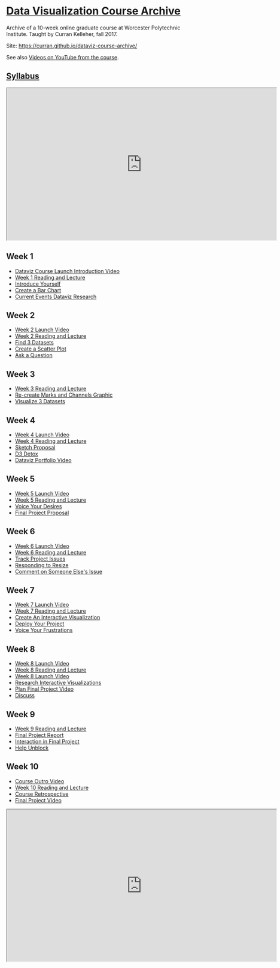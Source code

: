 # [Data Visualization Course Archive](https://curran.github.io/dataviz-course-archive/)

Archive of a 10-week online graduate course at Worcester Polytechnic Institute. Taught by Curran Kelleher, fall 2017.

Site: https://curran.github.io/dataviz-course-archive/

See also [Videos on YouTube from the course](https://www.youtube.com/watch?v=CXYcvJoQlSo&list=PL9yYRbwpkykteVRlKLRsxJ8163iYbVObZ).

## [Syllabus](https://curran.github.io/dataviz-course-archive/syllabus)

<iframe src="https://www.youtube.com/embed/CXYcvJoQlSo" width="720" height="405" allowfullscreen="allowfullscreen"></iframe>

## Week 1

 * [Dataviz Course Launch Introduction Video](https://www.youtube.com/watch?v=CXYcvJoQlSo&list=PL9yYRbwpkykteVRlKLRsxJ8163iYbVObZ)
 * [Week 1 Reading and Lecture](https://curran.github.io/dataviz-course-archive/week-1-reading-and-lecture)
 * [Introduce Yourself](https://curran.github.io/dataviz-course-archive/introduce-yourself)
 * [Create a Bar Chart](https://curran.github.io/dataviz-course-archive/create-a-bar-chart)
 * [Current Events Dataviz Research](https://curran.github.io/dataviz-course-archive/current-events-dataviz-research)

## Week 2

 * [Week 2 Launch Video](https://www.youtube.com/watch?v=eDqQ-R7dxXU&list=PL9yYRbwpkykteVRlKLRsxJ8163iYbVObZ&index=3)
 * [Week 2 Reading and Lecture](https://curran.github.io/dataviz-course-archive/week-2-reading-and-lecture)
 * [Find 3 Datasets](https://curran.github.io/dataviz-course-archive/find-3-datasets)
 * [Create a Scatter Plot](https://curran.github.io/dataviz-course-archive/create-a-scatter-plot)
 * [Ask a Question](https://curran.github.io/dataviz-course-archive/ask-a-question)

## Week 3

 * [Week 3 Reading and Lecture](https://curran.github.io/dataviz-course-archive/week-3-reading-and-lecture)
 * [Re-create Marks and Channels Graphic](https://curran.github.io/dataviz-course-archive/re-create-marks-and-channels-graphic)
 * [Visualize 3 Datasets](https://curran.github.io/dataviz-course-archive/visualize-3-datasets)

## Week 4

 * [Week 4 Launch Video](https://www.youtube.com/watch?v=vqFtyHjCytY&list=PL9yYRbwpkykteVRlKLRsxJ8163iYbVObZ&index=7)
 * [Week 4 Reading and Lecture](https://curran.github.io/dataviz-course-archive/week-4-reading-and-lecture)
 * [Sketch Proposal](https://curran.github.io/dataviz-course-archive/sketch-proposal)
 * [D3 Detox](https://curran.github.io/dataviz-course-archive/d3-detox)
 * [Dataviz Portfolio Video](https://curran.github.io/dataviz-course-archive/dataviz-portfolio-video)

## Week 5

 * [Week 5 Launch Video](https://www.youtube.com/watch?v=UEYhyTRkPUE&index=8&list=PL9yYRbwpkykteVRlKLRsxJ8163iYbVObZ)
 * [Week 5 Reading and Lecture](https://curran.github.io/dataviz-course-archive/week-5-reading-and-lecture)
 * [Voice Your Desires](https://curran.github.io/dataviz-course-archive/voice-your-desires)
 * [Final Project Proposal](https://curran.github.io/dataviz-course-archive/final-project-proposal)

## Week 6

 * [Week 6 Launch Video](https://www.youtube.com/watch?v=tEGjnrsFxTQ&list=PL9yYRbwpkykteVRlKLRsxJ8163iYbVObZ&index=9)
 * [Week 6 Reading and Lecture](https://curran.github.io/dataviz-course-archive/week-6-reading-and-lecture)
 * [Track Project Issues](https://curran.github.io/dataviz-course-archive/track-project-issues)
 * [Responding to Resize](https://curran.github.io/dataviz-course-archive/responding-to-resize)
 * [Comment on Someone Else's Issue](https://curran.github.io/dataviz-course-archive/comment-on-someone-elses-issue)

## Week 7

 * [Week 7 Launch Video](https://www.youtube.com/watch?v=FfrzVpVc5A0&list=PL9yYRbwpkykteVRlKLRsxJ8163iYbVObZ&index=10)
 * [Week 7 Reading and Lecture](https://curran.github.io/dataviz-course-archive/week-7-reading-and-lecture)
 * [Create An Interactive Visualization](https://curran.github.io/dataviz-course-archive/create-an-interactive-visualization)
 * [Deploy Your Project](https://curran.github.io/dataviz-course-archive/deploy-your-project)
 * [Voice Your Frustrations](https://curran.github.io/dataviz-course-archive/voice-your-frustrations)

## Week 8

 * [Week 8 Launch Video](https://www.youtube.com/watch?v=eBr0F2UenPI&index=11&list=PL9yYRbwpkykteVRlKLRsxJ8163iYbVObZ)
 * [Week 8 Reading and Lecture](https://curran.github.io/dataviz-course-archive/week-8-reading-and-lecture)
 * [Week 8 Launch Video](https://curran.github.io/dataviz-course-archive/week-8-launch-video)
 * [Research Interactive Visualizations](https://curran.github.io/dataviz-course-archive/research-interactive-visualizations)
 * [Plan Final Project Video](https://curran.github.io/dataviz-course-archive/plan-final-project-video)
 * [Discuss](https://curran.github.io/dataviz-course-archive/discuss)

## Week 9

 * [Week 9 Reading and Lecture](https://curran.github.io/dataviz-course-archive/week-9-reading-and-lecture)
 * [Final Project Report](https://curran.github.io/dataviz-course-archive/final-project-report)
 * [Interaction in Final Project](https://curran.github.io/dataviz-course-archive/interaction-in-final-project)
 * [Help Unblock](https://curran.github.io/dataviz-course-archive/help-unblock)

## Week 10

 * [Course Outro Video](https://www.youtube.com/watch?v=6025Z388i0g&index=2&list=PL9yYRbwpkykteVRlKLRsxJ8163iYbVObZ)
 * [Week 10 Reading and Lecture](https://curran.github.io/dataviz-course-archive/week-10-reading-and-lecture)
 * [Course Retrospective](https://curran.github.io/dataviz-course-archive/course-retrospective)
 * [Final Project Video](https://curran.github.io/dataviz-course-archive/final-project-video)

<iframe src="https://www.youtube.com/embed/6025Z388i0g" width="720" height="405" allowfullscreen="allowfullscreen"></iframe>

